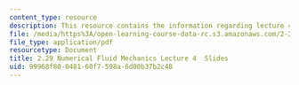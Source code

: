 ```yaml
---
content_type: resource
description: This resource contains the information regarding lecture 4 slides.
file: /media/https%3A/open-learning-course-data-rc.s3.amazonaws.com/2-29-numerical-fluid-mechanics-spring-2015/99968f80048160f7598a6d00b37b2c48_MIT2_29S15_Lecture4.pdf
file_type: application/pdf
resourcetype: Document
title: 2.29 Numerical Fluid Mechanics Lecture 4  Slides
uid: 99968f80-0481-60f7-598a-6d00b37b2c48
---
```

